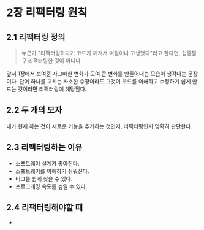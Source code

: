 # 2장 리팩터링 원칙

## 2.1 리팩터링 정의

> 누군가 "리팩터링하다가 코드가 깨져서 며칠이나 고생했다"라고 한다면, 십중팔구 리팩터링한 것이 아니다.

앞서 1장에서 보여준 자그마한 변화가 모여 큰 변화를 만들어내는 모습이 생각나는 문장이다. 단어 하나를 고치는 사소한 수정이라도 그것이 코드를 이해하고 수정하기 쉽게 만드는 것이라면 리팩터링에 해당된다.

## 2.2 두 개의 모자

내가 현재 하는 것이 새로운 기능을 추가하는 것인지, 리팩터링인지 명확히 판단한다.

## 2.3 리팩터링하는 이유

- 소프트웨어 설계가 좋아진다.
- 소프트웨어를 이해하기 쉬워진다.
- 버그를 쉽게 찾을 수 있다.
- 프로그래밍 속도를 높일 수 있다.

## 2.4 리팩터링해야할 때

-
